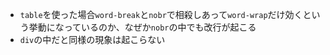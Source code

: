 - `table`を使った場合`word-break`と`nobr`で相殺しあって`word-wrap`だけ効くという挙動になっているのか、なぜか`nobr`の中でも改行が起こる
- `div`の中だと同様の現象は起こらない
